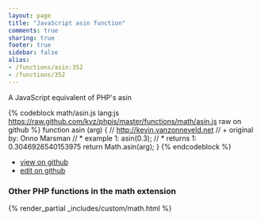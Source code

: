 ```yaml
---
layout: page
title: "JavaScript asin function"
comments: true
sharing: true
footer: true
sidebar: false
alias:
- /functions/asin:352
- /functions/352
---
```

<!-- Generated by Rakefile:build -->
A JavaScript equivalent of PHP's asin

{% codeblock math/asin.js lang:js https://raw.github.com/kvz/phpjs/master/functions/math/asin.js raw on github %}
function asin (arg) {
    // http://kevin.vanzonneveld.net
    // +   original by: Onno Marsman
    // *     example 1: asin(0.3);
    // *     returns 1: 0.3046926540153975
    return Math.asin(arg);
}
{% endcodeblock %}

 - [view on github](https://github.com/kvz/phpjs/blob/master/functions/math/asin.js)
 - [edit on github](https://github.com/kvz/phpjs/edit/master/functions/math/asin.js)

### Other PHP functions in the math extension
{% render_partial _includes/custom/math.html %}
